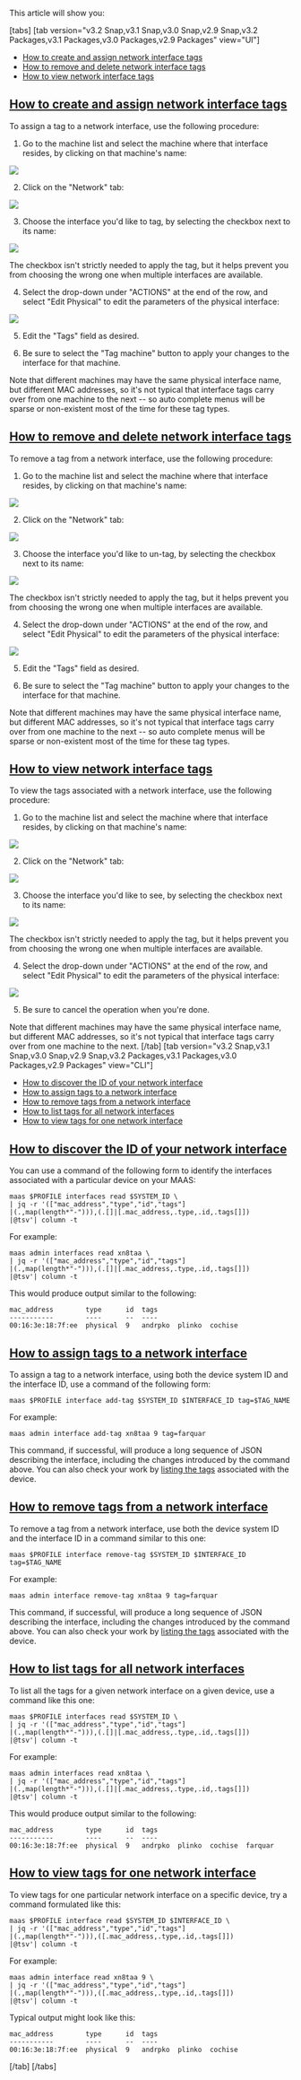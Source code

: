 <!-- "How to use network tags" -->
This article will show you:

[tabs]
[tab version="v3.2 Snap,v3.1 Snap,v3.0 Snap,v2.9 Snap,v3.2 Packages,v3.1 Packages,v3.0 Packages,v2.9 Packages" view="UI"]
- [How to create and assign network interface tags](#heading--create-and-assign-network-interface-tags)
- [How to remove and delete network interface tags](#heading--remove-and-delete-network-interface-tags)
- [How to view network interface tags](#heading--view-network-interface-tags)

<a href="#heading--create-and-assign-network-interface-tags"><h2 id="heading--create-and-assign-network-interface-tags">How to create and assign network interface tags</h2></a>

To assign a tag to a network interface, use the following procedure:

1. Go to the machine list and select the machine where that interface resides, by clicking on that machine's name:

<a href="https://discourse.maas.io/uploads/default/original/2X/1/1030782316875c112b9e56586a79478a566fe33a.png" target = "_blank"><img src="https://discourse.maas.io/uploads/default/original/2X/1/1030782316875c112b9e56586a79478a566fe33a.png"></a>

2. Click on the "Network" tab:

<a href="https://discourse.maas.io/uploads/default/original/2X/9/9aebbe5708683d937c682e64e22c72d537629cf8.png" target = "_blank"><img src="https://discourse.maas.io/uploads/default/original/2X/9/9aebbe5708683d937c682e64e22c72d537629cf8.png"></a>

3. Choose the interface you'd like to tag, by selecting the checkbox next to its name:

<a href="https://discourse.maas.io/uploads/default/original/2X/f/fb2fb338372ac16229dd9acf00aae545660865f2.png" target = "_blank"><img src="https://discourse.maas.io/uploads/default/original/2X/f/fb2fb338372ac16229dd9acf00aae545660865f2.png"></a>

The checkbox isn't strictly needed to apply the tag, but it helps prevent you from choosing the wrong one when multiple interfaces are available.

4. Select the drop-down under "ACTIONS" at the end of the row, and select "Edit Physical" to edit the parameters of the physical interface:

<a href="https://discourse.maas.io/uploads/default/original/2X/8/8694d71a49ae8171ac2088005af8b71101894abb.png" target = "_blank"><img src="https://discourse.maas.io/uploads/default/original/2X/8/8694d71a49ae8171ac2088005af8b71101894abb.png"></a>

5. Edit the "Tags" field as desired.

6. Be sure to select the "Tag machine" button to apply your changes to the interface for that machine.

Note that different machines may have the same physical interface name, but different MAC addresses, so it's not typical that interface tags carry over from one machine to the next -- so auto complete menus will be sparse or non-existent most of the time for these tag types.

<a href="#heading--remove-and-delete-network-interface-tags"><h2 id="heading--remove-and-delete-network-interface-tags">How to remove and delete network interface tags</h2></a>

To remove a tag from a network interface, use the following procedure:

1. Go to the machine list and select the machine where that interface resides, by clicking on that machine's name:

<a href="https://discourse.maas.io/uploads/default/original/2X/1/1030782316875c112b9e56586a79478a566fe33a.png" target = "_blank"><img src="https://discourse.maas.io/uploads/default/original/2X/1/1030782316875c112b9e56586a79478a566fe33a.png"></a>

2. Click on the "Network" tab:

<a href="https://discourse.maas.io/uploads/default/original/2X/9/9aebbe5708683d937c682e64e22c72d537629cf8.png" target = "_blank"><img src="https://discourse.maas.io/uploads/default/original/2X/9/9aebbe5708683d937c682e64e22c72d537629cf8.png"></a>

3. Choose the interface you'd like to un-tag, by selecting the checkbox next to its name:

<a href="https://discourse.maas.io/uploads/default/original/2X/f/fb2fb338372ac16229dd9acf00aae545660865f2.png" target = "_blank"><img src="https://discourse.maas.io/uploads/default/original/2X/f/fb2fb338372ac16229dd9acf00aae545660865f2.png"></a>

The checkbox isn't strictly needed to apply the tag, but it helps prevent you from choosing the wrong one when multiple interfaces are available.

4. Select the drop-down under "ACTIONS" at the end of the row, and select "Edit Physical" to edit the parameters of the physical interface:

<a href="https://discourse.maas.io/uploads/default/original/2X/8/8694d71a49ae8171ac2088005af8b71101894abb.png" target = "_blank"><img src="https://discourse.maas.io/uploads/default/original/2X/8/8694d71a49ae8171ac2088005af8b71101894abb.png"></a>

5. Edit the "Tags" field as desired.

6. Be sure to select the "Tag machine" button to apply your changes to the interface for that machine.

Note that different machines may have the same physical interface name, but different MAC addresses, so it's not typical that interface tags carry over from one machine to the next -- so auto complete menus will be sparse or non-existent most of the time for these tag types.

<a href="#heading--view-network-interface-tags"><h2 id="heading--view-network-interface-tags">How to view network interface tags</h2></a>

To view the tags associated with a network interface, use the following procedure:

1. Go to the machine list and select the machine where that interface resides, by clicking on that machine's name:

<a href="https://discourse.maas.io/uploads/default/original/2X/1/1030782316875c112b9e56586a79478a566fe33a.png" target = "_blank"><img src="https://discourse.maas.io/uploads/default/original/2X/1/1030782316875c112b9e56586a79478a566fe33a.png"></a>

2. Click on the "Network" tab:

<a href="https://discourse.maas.io/uploads/default/original/2X/9/9aebbe5708683d937c682e64e22c72d537629cf8.png" target = "_blank"><img src="https://discourse.maas.io/uploads/default/original/2X/9/9aebbe5708683d937c682e64e22c72d537629cf8.png"></a>

3. Choose the interface you'd like to see, by selecting the checkbox next to its name:

<a href="https://discourse.maas.io/uploads/default/original/2X/f/fb2fb338372ac16229dd9acf00aae545660865f2.png" target = "_blank"><img src="https://discourse.maas.io/uploads/default/original/2X/f/fb2fb338372ac16229dd9acf00aae545660865f2.png"></a>

The checkbox isn't strictly needed to apply the tag, but it helps prevent you from choosing the wrong one when multiple interfaces are available.

4. Select the drop-down under "ACTIONS" at the end of the row, and select "Edit Physical" to edit the parameters of the physical interface:

<a href="https://discourse.maas.io/uploads/default/original/2X/8/8694d71a49ae8171ac2088005af8b71101894abb.png" target = "_blank"><img src="https://discourse.maas.io/uploads/default/original/2X/8/8694d71a49ae8171ac2088005af8b71101894abb.png"></a>

5. Be sure to cancel the operation when you're done.

Note that different machines may have the same physical interface name, but different MAC addresses, so it's not typical that interface tags carry over from one machine to the next.
[/tab]
[tab version="v3.2 Snap,v3.1 Snap,v3.0 Snap,v2.9 Snap,v3.2 Packages,v3.1 Packages,v3.0 Packages,v2.9 Packages" view="CLI"]
- [How to discover the ID of your network interface](#heading--discover-the-id-of-your-network-interface)
- [How to assign tags to a network interface](#heading--assign-tags-to-a-network-interface)
- [How to remove tags from a network interface](#heading--remove-tags-from-a-network-interface)
- [How to list tags for all network interfaces](#heading--list-tags-for-all-network-interfaces)
- [How to view tags for one network interface](#heading--view-tags-for-one-network-interface)

<a href="#heading--discover-the-id-of-your-network-interface"><h2 id="heading--discover-the-id-of-your-network-interface">How to discover the ID of your network interface</h2></a>

You can use a command of the following form to identify the interfaces associated with a particular device on your MAAS:

```nohighlight
maas $PROFILE interfaces read $SYSTEM_ID \
| jq -r '(["mac_address","type","id","tags"]
|(.,map(length*"-"))),(.[]|[.mac_address,.type,.id,.tags[]])
|@tsv'| column -t
```

For example:

```nohighlight
maas admin interfaces read xn8taa \
| jq -r '(["mac_address","type","id","tags"]
|(.,map(length*"-"))),(.[]|[.mac_address,.type,.id,.tags[]])
|@tsv'| column -t
```

This would produce output similar to the following:

```nohighlight
mac_address        type      id  tags
-----------        ----      --  ----
00:16:3e:18:7f:ee  physical  9   andrpko  plinko  cochise
```

<a href="#heading--assign-tags-to-a-network-interface"><h2 id="heading--assign-tags-to-a-network-interface">How to assign tags to a network interface</h2></a>

To assign a tag to a network interface, using both the device system ID and the interface ID, use a command of the following form:

```nohighlight
maas $PROFILE interface add-tag $SYSTEM_ID $INTERFACE_ID tag=$TAG_NAME
```

For example:

```nohighlight
maas admin interface add-tag xn8taa 9 tag=farquar
```

This command, if successful, will produce a long sequence of JSON describing the interface, including the changes introduced by the command above.  You can also check your work by [listing the tags](#heading--list-tags-for-all-network-interfaces) associated with the device.

<a href="#heading--remove-tags-from-a-network-interface"><h2 id="heading--remove-tags-from-a-network-interface">How to remove tags from a network interface</h2></a>

To remove a tag from a network interface, use both the device system ID and the interface ID in a command similar to this one:

```nohighlight
maas $PROFILE interface remove-tag $SYSTEM_ID $INTERFACE_ID tag=$TAG_NAME
```

For example:

```nohighlight
maas admin interface remove-tag xn8taa 9 tag=farquar
```

This command, if successful, will produce a long sequence of JSON describing the interface, including the changes introduced by the command above.  You can also check your work by [listing the tags](#heading--list-tags-for-all-network-interfaces) associated with the device.

<a href="#heading--list-tags-for-all-network-interfaces"><h2 id="heading--list-tags-for-all-network-interfaces">How to list tags for all network interfaces</h2></a>

To list all the tags for a given network interface on a given device, use a command like this one:

```nohighlight
maas $PROFILE interfaces read $SYSTEM_ID \
| jq -r '(["mac_address","type","id","tags"]
|(.,map(length*"-"))),(.[]|[.mac_address,.type,.id,.tags[]])
|@tsv'| column -t
```

For example:

```nohighlight
maas admin interfaces read xn8taa \
| jq -r '(["mac_address","type","id","tags"]
|(.,map(length*"-"))),(.[]|[.mac_address,.type,.id,.tags[]])
|@tsv'| column -t
```

This would produce output similar to the following:

```nohighlight
mac_address        type      id  tags
-----------        ----      --  ----
00:16:3e:18:7f:ee  physical  9   andrpko  plinko  cochise  farquar
```

<a href="#heading--view-tags-for-one-network-interface"><h2 id="heading--view-tags-for-one-network-interface">How to view tags for one network interface</h2></a>

To view tags for one particular network interface on a specific device, try a command formulated like this:

```nohighlight
maas $PROFILE interface read $SYSTEM_ID $INTERFACE_ID \
| jq -r '(["mac_address","type","id","tags"]
|(.,map(length*"-"))),([.mac_address,.type,.id,.tags[]])
|@tsv'| column -t
```

For example:

```nohighlight
maas admin interface read xn8taa 9 \
| jq -r '(["mac_address","type","id","tags"]
|(.,map(length*"-"))),([.mac_address,.type,.id,.tags[]])
|@tsv'| column -t
```

Typical output might look like this:

```nohighlight
mac_address        type      id  tags
-----------        ----      --  ----
00:16:3e:18:7f:ee  physical  9   andrpko  plinko  cochise
```
[/tab]
[/tabs]